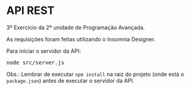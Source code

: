 # API REST
3º Exercício da 2º unidade de Programação Avançada.

As requisições foram feitas utilizando o Insomnia Designer.

Para iniciar o servidor da API:
<pre>node src/server.js</pre>

Obs.: Lembrar de executar `npm install` na raiz do projeto (onde está o `package.json`) antes de executar o servidor da API.
